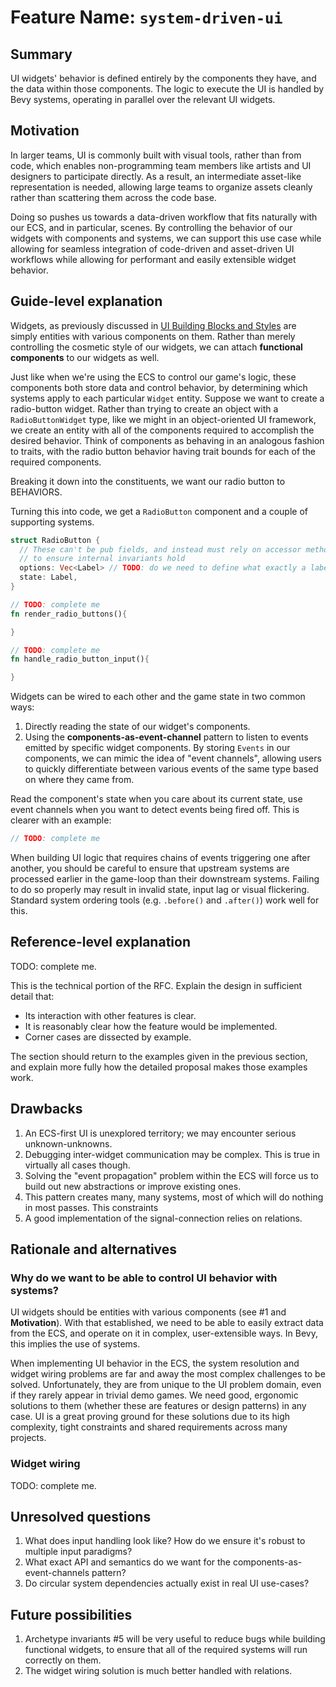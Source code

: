 # Feature Name: `system-driven-ui`

## Summary

UI widgets' behavior is defined entirely by the components they have, and the data within those components.
The logic to execute the UI is handled by Bevy systems, operating in parallel over the relevant UI widgets.

## Motivation

In larger teams, UI is commonly built with visual tools, rather than from code, which enables non-programming team members like artists and UI designers to participate directly.
As a result, an intermediate asset-like representation is needed, allowing large teams to organize assets cleanly rather than scattering them across the code base.

Doing so pushes us towards a data-driven workflow that fits naturally with our ECS, and in particular, scenes.
By controlling the behavior of our widgets with components and systems, we can support this use case while allowing for seamless integration of code-driven and asset-driven UI workflows while allowing for performant and easily extensible widget behavior.

## Guide-level explanation

Widgets, as previously discussed in [UI Building Blocks and Styles](https://github.com/bevyengine/rfcs/pull/1) are simply entities with various components on them.
Rather than merely controlling the cosmetic style of our widgets, we can attach **functional components** to our widgets as well.

Just like when we're using the ECS to control our game's logic, these components both store data and control behavior, by determining which systems apply to each particular `Widget` entity.
Suppose we want to create a radio-button widget.
Rather than trying to create an object with a `RadioButtonWidget` type, like we might in an object-oriented UI framework,
we create an entity with all of the components required to accomplish the desired behavior.
Think of components as behaving in an analogous fashion to traits, with the radio button behavior having trait bounds for each of the required components.

Breaking it down into the constituents, we want our radio button to BEHAVIORS.

Turning this into code, we get a `RadioButton` component and a couple of supporting systems.

```rust
struct RadioButton {
  // These can't be pub fields, and instead must rely on accessor methods 
  // to ensure internal invariants hold
  options: Vec<Label> // TODO: do we need to define what exactly a label would look like here?
  state: Label,
}

// TODO: complete me
fn render_radio_buttons(){

}

// TODO: complete me
fn handle_radio_button_input(){

}
```

Widgets can be wired to each other and the game state in two common ways:

1. Directly reading the state of our widget's components.
2. Using the **components-as-event-channel** pattern to listen to events emitted by specific widget components.
By storing `Events` in our components, we can mimic the idea of "event channels",
allowing users to quickly differentiate between various events of the same type based on where they came from.

Read the component's state when you care about its current state, use event channels when you want to detect events being fired off.
This is clearer with an example:

```rust
// TODO: complete me
```

When building UI logic that requires chains of events triggering one after another, you should be careful to ensure that upstream systems are processed earlier in the game-loop than their downstream systems.
Failing to do so properly may result in invalid state, input lag or visual flickering.
Standard system ordering tools (e.g. `.before()` and `.after()`) work well for this.

## Reference-level explanation

TODO: complete me.

This is the technical portion of the RFC. Explain the design in sufficient detail that:

- Its interaction with other features is clear.
- It is reasonably clear how the feature would be implemented.
- Corner cases are dissected by example.

The section should return to the examples given in the previous section, and explain more fully how the detailed proposal makes those examples work.

## Drawbacks

1. An ECS-first UI is unexplored territory; we may encounter serious unknown-unknowns.
2. Debugging inter-widget communication may be complex. This is true in virtually all cases though.
3. Solving the "event propagation" problem within the ECS will force us to build out new abstractions or improve existing ones.
4. This pattern creates many, many systems, most of which will do nothing in most passes. This constraints
5. A good implementation of the signal-connection relies on relations.

## Rationale and alternatives

### Why do we want to be able to control UI behavior with systems?

UI widgets should be entities with various components (see #1 and **Motivation**).
With that established, we need to be able to easily extract data from the ECS, and operate on it in complex, user-extensible ways.
In Bevy, this implies the use of systems.

When implementing UI behavior in the ECS, the system resolution and widget wiring problems are far and away the most complex challenges to be solved.
Unfortunately, they are from unique to the UI problem domain, even if they rarely appear in trivial demo games.
We need good, ergonomic solutions to them (whether these are features or design patterns) in any case.
UI is a great proving ground for these solutions due to its high complexity, tight constraints and shared requirements across many projects.

### Widget wiring

TODO: complete me.

## Unresolved questions

1. What does input handling look like? How do we ensure it's robust to multiple input paradigms?
2. What exact API and semantics do we want for the components-as-event-channels pattern?
3. Do circular system dependencies actually exist in real UI use-cases?

## Future possibilities

1. Archetype invariants #5 will be very useful to reduce bugs while building functional widgets, to ensure that all of the required systems will run correctly on them.
2. The widget wiring solution is much better handled with relations.
